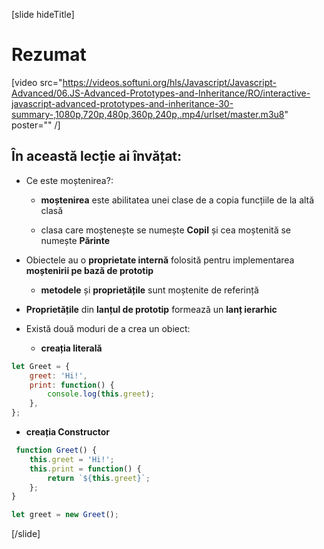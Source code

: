 [slide hideTitle]

# Rezumat

[video src="https://videos.softuni.org/hls/Javascript/Javascript-Advanced/06.JS-Advanced-Prototypes-and-Inheritance/RO/interactive-javascript-advanced-prototypes-and-inheritance-30-summary-,1080p,720p,480p,360p,240p,.mp4/urlset/master.m3u8" poster="" /]

## În această lecție ai învățat:

- Ce este moștenirea?:

    - **moștenirea** este abilitatea unei clase de a copia funcțiile de la altă clasă

    - clasa care moștenește se numește **Copil** și cea moștenită se numește **Părinte**

- Obiectele au o **proprietate internă** folosită pentru implementarea **moștenirii pe bază de prototip**

    - **metodele** și **proprietățile** sunt moștenite de referință

-  **Proprietățile** din **lanțul de prototip** formează un **lanț ierarhic**

- Există două moduri de a crea un obiect:

  - **creația literală**

```js
let Greet = {
    greet: 'Hi!',
    print: function() {
        console.log(this.greet);
    },
};
```

  - **creația Constructor**

```js 
 function Greet() {
    this.greet = 'Hi!';
    this.print = function() {
        return `${this.greet}`;
    };
}

let greet = new Greet();  
```

[/slide]
